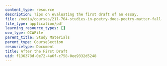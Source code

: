 ```yaml
---
content_type: resource
description: Tips on evaluating the first draft of an essay.
file: /media/courses/21l-704-studies-in-poetry-does-poetry-matter-fall-2002/f136378d0e724a6fc7580ee9332d5248_afterthedraftpoems.pdf
file_type: application/pdf
learning_resource_types: []
ocw_type: OCWFile
parent_title: Study Materials
parent_type: CourseSection
resourcetype: Document
title: After the First Draft
uid: f136378d-0e72-4a6f-c758-0ee9332d5248
---
```

